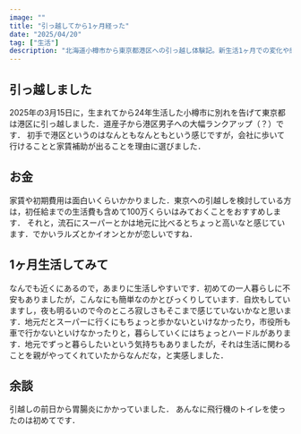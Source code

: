 ```yaml
---
image: ""
title: "引っ越してから1ヶ月経った"
date: "2025/04/20"
tag: ["生活"]
description: "北海道小樽市から東京都港区への引っ越し体験記。新生活1ヶ月での変化や感想をまとめた生活記録。"
---
```


## 引っ越しました
2025年の3月15日に，生まれてから24年生活した小樽市に別れを告げて東京都は港区に引っ越しました．道産子から港区男子への大幅ランクアップ（？）です．
初手で港区というのはなんともなんともという感じですが，会社に歩いて行けることと家賃補助が出ることを理由に選びました．

## お金
家賃や初期費用は面白いくらいかかりました．東京への引越しを検討している方は，初任給までの生活費も含めて100万くらいはみておくことをおすすめします．
それと，流石にスーパーとかは地元に比べるとちょっと高いなと感じています．でかいラルズとかイオンとかが恋しいですね．

## 1ヶ月生活してみて
なんでも近くにあるので，あまりに生活しやすいです．初めての一人暮らしに不安もありましたが，こんなにも簡単なのかとびっくりしています．自炊もしていますし，夜も明るいので今のところ寂しさもそこまで感じていないかなと思います．地元だとスーパーに行くにもちょっと歩かないといけなかったり，市役所も車で行かないといけなかったりと，暮らしていくにはちょっとハードルがあります．地元でずっと暮らしたいという気持ちもありましたが，それは生活に関わることを親がやってくれていたからなんだな，と実感しました．


## 余談
引越しの前日から胃腸炎にかかっていました．
あんなに飛行機のトイレを使ったのは初めてです．